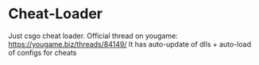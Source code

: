 # Cheat-Loader
Just csgo cheat loader. 
Official thread on yougame: https://yougame.biz/threads/84149/
It has auto-update of dlls + auto-load of configs for cheats
